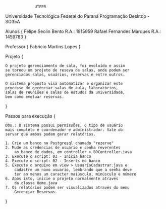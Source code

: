                  UTFPR
Universidade Tecnológica Federal do Paraná
        Programação Desktop - SO35A

Alunos {
    Felipe Seolin Bento         R.A.: 1915959
    Rafael Fernandes Marques    R.A.: 1459783
}

Professor {
    Fabricio Martins Lopes
}

Projeto {

    O projeto gerenciamento de sala, foi evoluído e assim
    se tornou um projeto de reseva de salas, onde podem ser
    gerenciadas salas, usuários, reservas e entre outros.
   
    O sistema proposto visa automatizar e organizar este 
    processo de gerenciar salas de aula, laboratórios, 
    salas de reuniões e salas de estudos da universidade, 
    bem como evetuar reservas. 
}

Passos para execução {

    Obs.: O sistema possui permissões, o tipo de usuário
    mais completo é coordenador e administrador. Vale ob-
    servar que ambos podem gerar relatórios.

    1. Crie um banco no Postgresql chamado "rezerve"
    2. Mude as credencias de usuario e senha reverentes
        ao banco de dados, em controller > BDController.java
    3. Execute o script: 01 - Inicia banco
    4. Execute o script: 02 - Inserts no banco
    5. Execute o arquivo em view > UsuarioCadastrar.java e
        cadastre um novo usuario, lembrando que a senha deve
        ter ao menos um caracter maiúsculo, minúsculo e número
    6. Após isto, inicie o projeto normalmente através
        da classe Home.java
    7. Os relatórios podem ser visualizados através do menu
        Gerenciar Reservas.

}